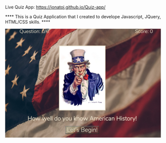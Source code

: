 Live Quiz App: https://jonatoj.github.io/Quiz-app/

**** This is a Quiz Application that I created to develope Javascript, JQuery, HTML/CSS skills. ****


<img src='screenshot.png'>
